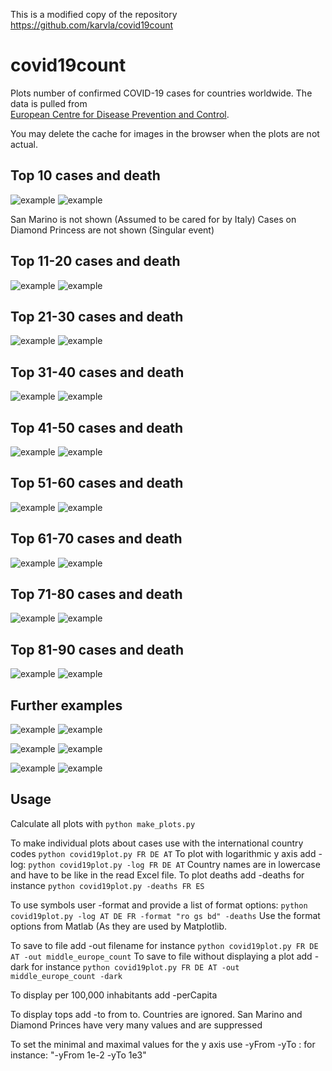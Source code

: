 This is a modified copy of the repository https://github.com/karvla/covid19count

# covid19count
Plots number of confirmed COVID-19 cases for countries worldwide. The data is pulled from 	
[European Centre for Disease Prevention and Control](https://www.ecdc.europa.eu/en/geographical-distribution-2019-ncov-cases).

You may delete the cache for images in the browser when the plots are not actual.

## Top 10 cases and death

![example](../../raw/master/Top_10_Countries_Cases.png)
![example](../../raw/master/top_10_deaths.png)

San Marino is not shown (Assumed to be cared for by Italy)
Cases on Diamond Princess are not shown (Singular event)

## Top 11-20 cases and death

![example](../../raw/master/top_20.png)
![example](../../raw/master/top_20_deaths.png)

## Top 21-30 cases and death

![example](../../raw/master/top_30.png)
![example](../../raw/master/top_30_deaths.png)

## Top 31-40 cases and death

![example](../../raw/master/top_40.png)
![example](../../raw/master/top_40_deaths.png)

## Top 41-50 cases and death

![example](../../raw/master/top_50.png)
![example](../../raw/master/top_50_deaths.png)

## Top 51-60 cases and death

![example](../../raw/master/top_60.png)
![example](../../raw/master/top_60_deaths.png)

## Top 61-70 cases and death

![example](../../raw/master/top_70.png)
![example](../../raw/master/top_70_deaths.png)

## Top 71-80 cases and death

![example](../../raw/master/top_80.png)
![example](../../raw/master/top_80_deaths.png)

## Top 81-90 cases and death

![example](../../raw/master/top_90.png)
![example](../../raw/master/top_90_deaths.png)

## Further examples

![example](../../raw/master/special_1_count.png)
![example](../../raw/master/special_1_deaths.png)

![example](../../raw/master/middle_europe_count.png)
![example](../../raw/master/middle_europe_deaths.png)

![example](../../raw/master/north_europe_count.png)
![example](../../raw/master/north_europe_deaths.png)

## Usage
Calculate all plots with `python make_plots.py`

To make individual plots about cases use with the international country codes `python covid19plot.py FR DE AT`
To plot with logarithmic y axis add -log: `python covid19plot.py -log FR DE AT`
Country names are in lowercase and have to be like in the read Excel file.
To plot deaths add -deaths for instance `python covid19plot.py -deaths FR ES`

To use symbols user -format and provide a list of format options: `python covid19plot.py -log AT DE FR -format "ro gs bd" -deaths`
Use the format options from Matlab (As they are used by Matplotlib.

To save to file add -out filename for instance `python covid19plot.py FR DE AT -out middle_europe_count`
To save to file without displaying a plot add -dark for instance `python covid19plot.py FR DE AT -out middle_europe_count -dark`

To display per 100,000 inhabitants add -perCapita

To display tops add -to from to. Countries are ignored. San Marino and Diamond Princes have very many values and are suppressed

To set the minimal and maximal values for the y axis use -yFrom <low value> -yTo <high value>: for instance: "-yFrom 1e-2 -yTo 1e3"

